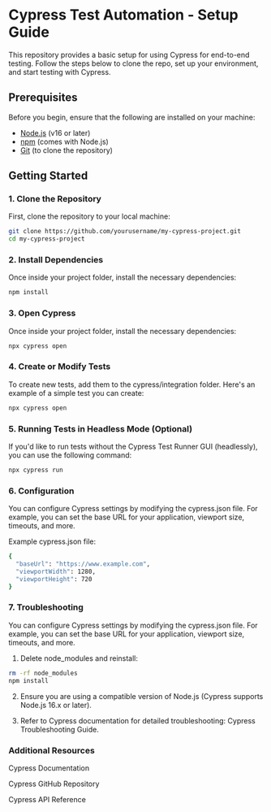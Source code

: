 # Cypress Test Automation - Setup Guide

This repository provides a basic setup for using Cypress for end-to-end testing. Follow the steps below to clone the repo, set up your environment, and start testing with Cypress.

## Prerequisites

Before you begin, ensure that the following are installed on your machine:

- [Node.js](https://nodejs.org/) (v16 or later)
- [npm](https://www.npmjs.com/) (comes with Node.js)
- [Git](https://git-scm.com/) (to clone the repository)

## Getting Started

### 1. Clone the Repository

First, clone the repository to your local machine:

```bash
git clone https://github.com/yourusername/my-cypress-project.git
cd my-cypress-project
```

### 2. Install Dependencies
Once inside your project folder, install the necessary dependencies:

```bash
npm install
```

### 3. Open Cypress
Once inside your project folder, install the necessary dependencies:

```bash
npx cypress open
```

### 4. Create or Modify Tests
To create new tests, add them to the cypress/integration folder. Here's an example of a simple test you can create:

```bash
npx cypress open
```
### 5. Running Tests in Headless Mode (Optional)
If you'd like to run tests without the Cypress Test Runner GUI (headlessly), you can use the following command:

```bash
npx cypress run
```

### 6. Configuration
You can configure Cypress settings by modifying the cypress.json file. For example, you can set the base URL for your application, viewport size, timeouts, and more.

Example cypress.json file:

```bash
{
  "baseUrl": "https://www.example.com",
  "viewportWidth": 1280,
  "viewportHeight": 720
}
```

### 7. Troubleshooting
You can configure Cypress settings by modifying the cypress.json file. For example, you can set the base URL for your application, viewport size, timeouts, and more.

1. Delete node_modules and reinstall:

```bash
rm -rf node_modules
npm install
```
2. Ensure you are using a compatible version of Node.js (Cypress supports Node.js 16.x or later).

3. Refer to Cypress documentation for detailed troubleshooting: Cypress Troubleshooting Guide.

### Additional Resources
Cypress Documentation

Cypress GitHub Repository

Cypress API Reference

